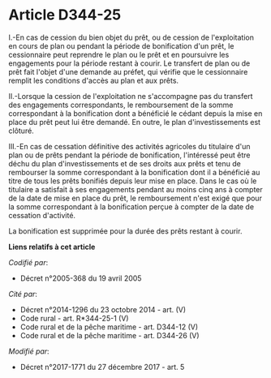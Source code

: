 # Article D344-25

I.-En cas de cession du bien objet du prêt, ou de cession de l'exploitation en cours de plan ou pendant la période de
bonification d'un prêt, le cessionnaire peut reprendre le plan ou le prêt et en poursuivre les engagements pour la période
restant à courir. Le transfert de plan ou de prêt fait l'objet d'une demande au préfet, qui vérifie que le cessionnaire
remplit les conditions d'accès au plan et aux prêts.

II.-Lorsque la cession de l'exploitation ne s'accompagne pas du transfert des engagements correspondants, le remboursement de
la somme correspondant à la bonification dont a bénéficié le cédant depuis la mise en place du prêt peut lui être demandé. En
outre, le plan d'investissements est clôturé.

III.-En cas de cessation définitive des activités agricoles du titulaire d'un plan ou de prêts pendant la période de
bonification, l'intéressé peut être déchu du plan d'investissements et de ses droits aux prêts et tenu de rembourser la somme
correspondant à la bonification dont il a bénéficié au titre de tous les prêts bonifiés depuis leur mise en place. Dans le
cas où le titulaire a satisfait à ses engagements pendant au moins cinq ans à compter de la date de mise en place du prêt, le
remboursement n'est exigé que pour la somme correspondant à la bonification perçue à compter de la date de cessation
d'activité.

La bonification est supprimée pour la durée des prêts restant à courir.

**Liens relatifs à cet article**

_Codifié par_:

  - Décret n°2005-368 du 19 avril 2005

_Cité par_:

  - Décret n°2014-1296 du 23 octobre 2014 - art. (V)
  - Code rural - art. R*344-25-1 (V)
  - Code rural et de la pêche maritime - art. D344-12 (V)
  - Code rural et de la pêche maritime - art. D344-26 (V)

_Modifié par_:

  - Décret n°2017-1771 du 27 décembre 2017 - art. 5
